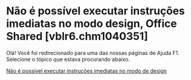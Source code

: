 
# Não é possível executar instruções imediatas no modo design, Office Shared [vblr6.chm1040351]

Olá! Você foi redirecionado para uma das nossas páginas de Ajuda F1. Selecione o tópico que estava procurando abaixo.

[Não é possível executar instruções imediatas no modo de design](http://msdn.microsoft.com/library/ceb67fa9-6893-6e03-6d88-c48a2b9da937%28Office.15%29.aspx)
